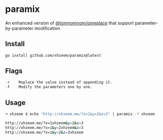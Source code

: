 # paramix
An enhanced version of [@tomnomnom/qsreplace](https://github.com/tomnomnom/qsreplace/) that support parameter-by-parameter modification


## Install
```bash
go install github.com/xhzeem/paramix@latest
```

## Flags

```python
-r    Replace the value instead of appending it.
-f    Modify the parameters one by one.
```

## Usage
```bash
➜ xhzeem $ echo "http://xhzeem.me/?x=1&y=2&z=3" | paramix -f xhzeem

http://xhzeem.me/?x=1xhzeem&y=2&z=3
http://xhzeem.me/?x=1&y=2xhzeem&z=3
http://xhzeem.me/?x=1&y=2&z=3xhzeem
```
